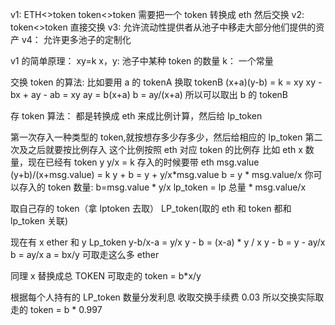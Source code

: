 v1: ETH<>token token<>token 需要把一个 token 转换成 eth 然后交换
v2: token<>token 直接交换
v3: 允许流动性提供者从池子中移走大部分他们提供的资产
v4： 允许更多池子的定制化

v1 的简单原理：
xy=k
x，y: 池子中某种 token 的数量
k： 一个常量

交换 token 的算法:
比如要用 a 的 tokenA 换取 tokenB
(x+a)(y-b) = k = xy
xy - bx + ay - ab = xy
ay = b(x+a)
b = ay/(x+a)
所以可以取出 b 的 tokenB

存 token 算法：
都是转换成 eth 来成比例计算，然后给 lp_token

第一次存入一种类型的 token,就按想存多少存多少，然后给相应的 lp_token
第二次及之后就要按比例存入
这个比例按照 eth 对应 token 的比例存
比如 eth x 数量，现在已经有 token y
y/x = k
存入的时候要带 eth msg.value
(y+b)/(x+msg.value) = k
y + b = y + y/x\*msg.value
b = y \* msg.value/x
你可以存入的 token 数量: b=msg.value \* y/x
lp_token = lp 总量 \* msg.value/x

取自己存的 token（拿 lptoken 去取）
LP_token(取的 eth 和 token 都和 lp_token 关联)

现在有 x ether 和 y Lp_token
y-b/x-a = y/x
y - b = (x-a) \* y / x
y - b = y - ay/x
b = ay/x
a = bx/y 可取走这么多 ether

同理 x 替换成总 TOKEN
可取走的 token = b\*x/y

根据每个人持有的 LP_token 数量分发利息
收取交换手续费 0.03
所以交换实际取走的 token = b \* 0.997
